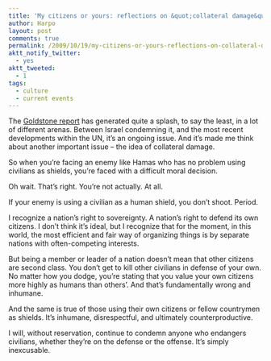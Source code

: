 ```yaml
---
title: 'My citizens or yours: reflections on &quot;collateral damage&quot;'
author: Harpo
layout: post
comments: true
permalink: /2009/10/19/my-citizens-or-yours-reflections-on-collateral-damage/
aktt_notify_twitter:
  - yes
aktt_tweeted:
  - 1
tags:
  - culture
  - current events
---
```

The <a href="http://www2.ohchr.org/english/bodies/hrcouncil/specialsession/9/docs/UNFFMGC_Report.pdf" target="_blank">Goldstone report</a> has generated quite a splash, to say the least, in a lot of different arenas. Between Israel condemning it, and the most recent developments within the UN, it&#8217;s an ongoing issue. And it&#8217;s made me think about another important issue &#8211; the idea of collateral damage.

So when you&#8217;re facing an enemy like Hamas who has no problem using civilians as shields, you&#8217;re faced with a difficult moral decision.

Oh wait. That&#8217;s right. You&#8217;re not actually. At all.

If your enemy is using a civilian as a human shield, you don&#8217;t shoot. Period.

I recognize a nation&#8217;s right to sovereignty. A nation&#8217;s right to defend its own citizens. I don&#8217;t think it&#8217;s ideal, but I recognize that for the moment, in this world, the most efficient and fair way of organizing things is by separate nations with often-competing interests.

But being a member or leader of a nation doesn&#8217;t mean that other citizens are second class. You don&#8217;t get to kill other civilians in defense of your own. No matter how you dodge, you&#8217;re stating that you value your own citizens more highly as humans than others&#8217;. And that&#8217;s fundamentally wrong and inhumane.

And the same is true of those using their own citizens or fellow countrymen as shields. It&#8217;s inhumane, disrespectful, and ultimately counterproductive.

I will, without reservation, continue to condemn anyone who endangers civilians, whether they&#8217;re on the defense or the offense. It&#8217;s simply inexcusable.